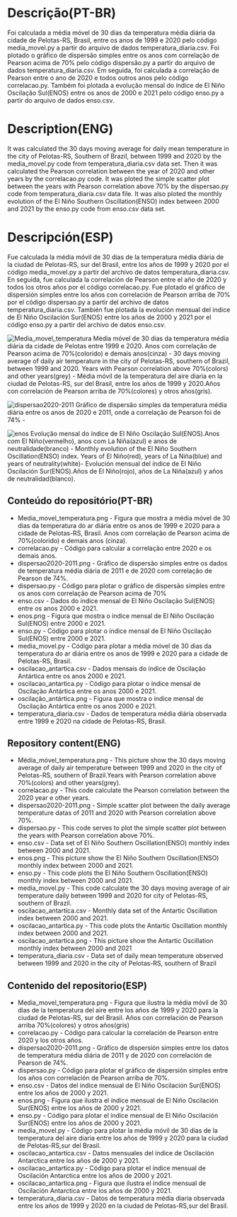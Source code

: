 # Descrição(PT-BR)
Foi calculada a média móvel de 30 dias da temperatura média diária da cidade de Pelotas-RS, Brasil, entre os anos de 1999 e 2020 pelo código media_movel.py
a partir do arquivo de dados temperatura_diaria.csv. Foi plotado o gráfico de dispersão simples entre os anos com correlação de Pearson acima de 70% 
pelo código dispersão.py a partir do arquivo de dados temperatura_diaria.csv. Em seguida, foi calculada a correlação de Pearson entre o ano de 2020 e todos outros anos pelo código
correlacao.py. Também foi plotada a evolução mensal do índice de El Niño Oscilação Sul(ENOS) entre os anos de 2000 e 2021 pelo código enso.py a partir do arquivo de dados enso.csv.  

# Description(ENG)
It was calculated the 30 days moving average for daily mean temperature in the city of Pelotas-RS, Southern of Brazil, between 1999 and 2020 by the
media_movel.py code from temperatura_diaria.csv data set. Then it was calculated the Pearson correlation between the year of 2020 and other years by the
correlacao.py code. It was ploted the simple scatter plot between the years with Pearson correlation above 70% by the dispersao.py code from temperatura_diaria.csv data file. It was also ploted the monthly evolution of the El Niño Southern Oscillation(ENSO) index between 2000 and 2021 by the enso.py code from enso.csv data set. 

# Descripción(ESP)
Fue calculada la média móvil de 30 dias de la temperatura média diária de la ciudad de Pelotas-RS, sur del Brasil, entre los años de 1999 y 2020 por el
código media_movel.py a partir del archivo de datos temperatura_diaria.csv. En seguida, fue calculada la correlación de Pearson entre el año de 2020 y
todos los otros años por el código correlacao.py. Fue plotado el gráfico de dispersión simples entre los años con correlación de Pearson arriba de 70% por el código dispersao.py a partir del archivo de datos temperatura_diaria.csv. También fue plotada la evolución mensual del indice de El Niño Oscilación
Sur(ENOS) entre los años de 2000 y 2021 por el código enso.py a partir del archivo de datos enso.csv. 

![Media_movel_temperatura](https://user-images.githubusercontent.com/80546143/167489446-c5f62fd5-a867-439f-af57-249b6b6b042d.png)
Média móvel de 30 dias da temperatura média diária da cidade de Pelotas entre 1999 e 2020. Anos com correlação de Pearson acima de 70%(colorido) e demais anos(cinza) - 30 days moving average of daily air temperature in the city of Pelotas-RS, southern of Brazil, between 1999 and 2020. Years with Pearson correlation above 70%(colors) and other years(grey) - Média móvil de la temperatura del aire diaria en la ciudad de Pelotas-RS, sur del Brasil, entre los años de 1999 y 2020.Años con correlación de Pearson arriba de 70%(colores) y otros años(gris).

![dispersao2020-2011](https://user-images.githubusercontent.com/80546143/169357646-1b0b2049-860d-4c44-b4d9-eaf633e2d3de.png)
Gráfico de dispersão simples da temperatura média diária entre os anos de 2020 e 2011, onde a correlação de Pearson foi de 74% - 

![enos](https://user-images.githubusercontent.com/80546143/167686071-50e6877d-5234-432f-aecc-6f97d66a802c.png)
Evolução mensal do índice de El Niño Oscilação Sul(ENOS).Anos com El Niño(vermelho), anos com La Niña(azul) e anos de neutralidade(branco) - Monthly evolution of the El Niño Southern Oscillation(ENSO) index. Years of El Niño(red), years of La Niña(blue) and years of neutrality(white)- Evolución mensual del índice de El Niño Oscilación Sur(ENOS).Años de El Niño(rojo), años de La Niña(azul) y años de neutralidad(blanco).

## Conteúdo do repositório(PT-BR)
+ Media_movel_temperatura.png - Figura que mostra a média móvel de 30 dias da temperatura do ar diária entre os anos de 1999 e 2020 para a cidade de Pelotas-RS, Brasil. Anos com correlação de Pearson acima de 70%(colorido) e demais anos (cinza).
+ correlacao.py - Código para calcular a correlação entre 2020 e os demais anos.
+ dispersao2020-2011.png - Gráfico de dispersão simples entre os dados de temperatura média diária de 2011 e de 2020 com correlação de Pearson de 74%.
+ dispersao.py - Código para plotar o gráfico de dispersão simples entre os anos com correlação de Pearson acima de 70%
+ enso.csv - Dados do índice mensal de El Niño Oscilação Sul(ENOS) entre os anos 2000 e 2021.
+ enos.png - Figura que mostra o índice mensal de El Niño Oscilação Sul(ENOS) entre 2000 e 2021.
+ enso.py - Código para plotar o índice mensal de El Niño Oscilação Sul(ENOS) entre 2000 e 2021.
+ media_movel.py - Código para plotar a média móvel de 30 dias da temperatura do ar diária entre os anos de 1999 e 2020 para a cidade de Pelotas-RS, Brasil.
+ oscilacao_antartica.csv - Dados mensais do índice de Oscilação Antártica entre os anos 2000 e 2021.
+ oscilacao_antartica.py - Código para plotar o índice mensal de Oscilação Antártica entre os anos 2000 e 2021.
+ oscilação_antártica.png - Figura que mostra o índice mensal de Oscilação Antártica entre os anos 2000 e 2021.
+ temperatura_diaria.csv - Dados de temperatura média diária observada entre 1999 e 2020 na cidade de Pelotas-RS, Brasil.

## Repository content(ENG)
+ Média_móvel_temperatura.png - This picture show the 30 days moving average of daily air temperature between 1999 and 2020 in the city of Pelotas-RS, southern of Brazil.Years with Pearson correlation above 70%(colors) and other years(grey). 
+ correlacao.py - This code calculate the Pearson correlation between the 2020 year e other years.
+ dispersao2020-2011.png - Simple scatter plot between the daily average temperature datas of 2011 and 2020 with Pearson correlation above 70%.
+ dispersao.py - This code serves to plot the simple scatter plot between the years with Pearson correlation above 70%. 
+ enso.csv - Data set of El Niño Southern Oscillation(ENSO) monthly index between 2000 and 2021. 
+ enos.png - This picture show the El Niño Southern Oscillation(ENSO) monthly index between 2000 and 2021.
+ enso.py - This code plots the El Niño Southern Oscillation(ENSO) monthly index between 2000 and 2021.
+ media_movel.py - This code calculate the 30 days moving average of air temperature daily between 1999 and 2020 for city of Pelotas-RS, southern of Brazil.
+ oscilacao_antartica.csv - Monthly data set of the Antartic Oscillation index between 2000 and 2021. 
+ oscilacao_antartica.py - This code plots the Antartic Oscillation monthly index between 2000 and 2021. 
+ oscilacao_antartica.png - This picture show the Antartic Oscillation monthly index between 2000 and 2021
+ temperatura_diaria.csv - Data set of daily mean temperature observed between 1999 and 2020 in the city of Pelotas-RS, southern of Brazil

## Contenido del repositorio(ESP)
+ Media_movel_temperatura.png - Figura que ilustra la média móvil de 30 dias de la temperatura del aire entre los años de 1999 y 2020 para la ciudad de Pelotas-RS, sur del Brasil. Años con correlación de Pearson arriba 70%(colores) y otros años(gris)
+ correlacao.py - Código para calcular la correlación de Pearson entre 2020 y los otros años.
+ dispersao2020-2011.png - Gráfico de dispersión simples entre los datos de temperatura média diária de 2011 y de 2020 con correlación de Pearson de 74%.
+ dispersao.py - Código para plotar el gráfico de dispersión simples entre los años con correlación de Pearson arriba de 70%.
+ enso.csv - Datos del índice mensual de El Niño Oscilación Sur(ENOS) entre los años de 2000 y 2021.
+ enos.png - Figura que ilustra el índice mensual de El Niño Oscilación Sur(ENOS) entre los años de 2000 y 2021.
+ enso.py - Código para plotar el índice mensual de El Niño Oscilación Sur(ENOS) entre los años de 2000 y 2021.
+ media_movel.py - Código para plotar la média móvil de 30 dias de la temperatura del aire diaria entre los años de 1999 y 2020 para la ciudad de Pelotas-RS,sur del Brasil.
+ oscilacao_antartica.csv - Datos mensuales del índice de Oscilación Antarctica entre los años de 2000 y 2021.
+ oscilacao_antartica.py - Código para plotar el índice mensual de Oscilación Antarctica entre los años de 2000 y 2021.
+ oscilacao_antartica.png - Figura que ilustra el índice mensual de Oscilación Antarctica entre los años de 2000 y 2021.
+ temperatura_diaria.csv - Datos de temperatura média diaria observada entre los años de 1999 y 2020 en la ciudad de Pelotas-RS,sur del Brasil.
